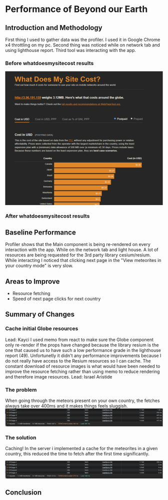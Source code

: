 # Performance of Beyond our Earth

## Introduction and Methodology
<!-- Briefly state how you gathered data about app performance, and in what environment 
(which browsers, what browser versions, what kind of device, OS,
width and height of viewport as reported in the console with `window.screen) -->

First thing I used to gather data was the profiler. I used it in Google Chrome x4 throttling on my pc.
Second thing was noticed while on network tab and using lighthouse report.
Third tool was interacting with the app.

<!-- Also report overall impact on whatdoesmysitecost results before and after all your changes -->
### Before whatdoesmysitecost results
![after](./img/Before.png)

### After whatdoesmysitecost results

## Baseline Performance

<!-- Summarize initial results for each tool that you used. Did the tools
detect all the performance issues you see as a user? -->
Profiler shows that the Main component is being re-rendered on every interaction with the app.
While on the network tab and light house. A lot of resources are being requested for the 3rd party library cesium/resium.
While interacting I noticed that clicking next page in the "View meteorites in your country mode" is very slow.

## Areas to Improve
- Resource fetching
- Speed of next page clicks for next country

## Summary of Changes 

<!-- Briefly describe each change and the impact it had one performance (be specific). If there
was no performance improvement, explain why that might be the case -->

### Cache initial Globe resources

Lead: Kayci
I used memo from react to make sure the Globe component only re-render if the props have changed because the library resium
is the one that caused us to have such a low performance grade in the lighthouse report (49). Unfortunetly it didn't any performance improvements 
because I do not really have access to the Resium resources so I can cache. The constant download of resource images is what would have been needed to improve the resource fetching rather than using memo to reduce rendering and therefore image resources.
Lead: Israel Aristide

### The problem
When going through the meteors present on your own country, the fetches always take over 400ms and it makes things feels sluggish. 
![before](./img/prob1before.png)

### The solution
Caching! In the server i implemented a cache for the meteorites in a given country, this reduced the time to fetch after the first time significantly.

![after](./img/prob1after.png)

## Conclusion

<!-- Summarize which changes had the greatest impact, note any surprising results and list 2-3 main 
things you learned from this experience. -->